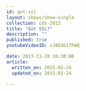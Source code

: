 ```yaml
---
id: got-ssl
layout: shows/show-single
collection: cds-2013
title: "Got SSL?"
description: ""
published: true
youtubeVideoID: sJ8EX61fFWQ

date: 2013-11-20 16:30:00
article:
  written_on: 2015-02-24
  updated_on: 2015-02-24

---
```

